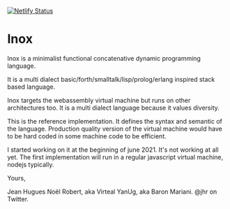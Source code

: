 [![Netlify Status](https://api.netlify.com/api/v1/badges/d4d3fa7e-d9ff-407e-b750-9c41e038c006/deploy-status)](https://app.netlify.com/sites/inox/deploys)



# Inox

Inox is a minimalist functional concatenative dynamic programming language.

It is a multi dialect basic/forth/smalltalk/lisp/prolog/erlang inspired stack based language.

Inox targets the webassembly virtual machine but runs on other architectures too. It is a multi dialect language because it values diversity.

This is the reference implementation. It defines the syntax and semantic of the language. Production quality version of the virtual machine would
have to be hard coded in some machine code to be efficient.

I started working on it at the beginning of june 2021. It's not working at all yet. The first implementation will run in a regular javascript virtual machine, nodejs typically.

Yours,

   Jean Hugues Noël Robert, aka Virteal YanUg, aka Baron Mariani. @jhr on Twitter.
   
